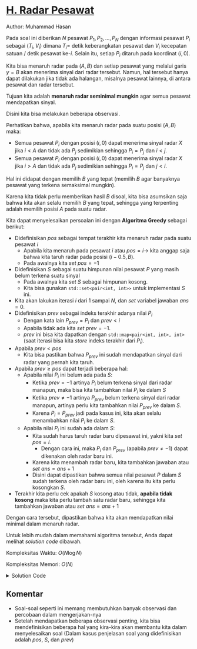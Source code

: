 # [H. Radar Pesawat](https://tlx.toki.id/courses/competitive/chapters/13/problems/H)

Author: Muhammad Hasan

Pada soal ini diberikan $N$ pesawat $P_1, P_2, \dots, P_N$ dengan informasi pesawat $P_i$ sebagai $(T_i, V_i)$ dimana 
$T_i=$ detik keberangkatan pesawat dan $V_i$ kecepatan satuan / detik pesawat ke-$i$. 
Selain itu, setiap $P_i$ ditaruh pada koordinat $(i, 0)$.

Kita bisa menaruh radar pada $(A, B)$ dan setiap pesawat yang melalui garis 
$y=B$ akan menerima sinyal dari radar tersebut. Namun, hal tersebut hanya dapat dilakukan jika tidak ada halangan, misalnya pesawat lainnya, di antara pesawat dan radar tersebut.

Tujuan kita adalah **menaruh radar seminimal mungkin** agar semua pesawat mendapatkan sinyal.

Disini kita bisa melakukan beberapa observasi.

Perhatikan bahwa, apabila kita menaruh radar pada suatu posisi $(A, B)$ maka:

- Semua pesawat $P_i$ dengan posisi $(i, 0)$ dapat menerima sinyal radar 
$X$ jika $i < A$ dan tidak ada $P_j$ sedimikian sehingga $P_i = P_j$ dan $i < j$.
- Semua pesawat $P_i$ dengan posisi $(i, 0)$ dapat menerima sinyal radar 
$X$ jika $i > A$ dan tidak ada $P_j$ sedimikian sehingga $P_i = P_j$ dan $j < i$.

Hal ini didapat dengan memilih $B$ yang tepat (memilih $B$ agar banyaknya pesawat yang terkena semaksimal mungkin).

Karena kita tidak perlu memberikan hasil $B$ disoal, kita bisa asumsikan saja bahwa kita akan selalu memilih $B$ yang tepat, sehingga yang terpenting adalah memilih posisi $A$ pada suatu radar.

Kita dapat menyelesaikan persoalan ini dengan **Algoritma Greedy** sebagai berikut:

- Didefinisikan $pos$ sebagai tempat terakhir kita menaruh radar pada suatu pesawat $i$
    - Apabila kita menaruh pada pesawat $i$ atau $pos=i \rightarrow$ kita anggap saja bahwa kita taruh radar pada posisi $(i - 0.5, B)$.
    - Pada awalnya kita *set* $pos=-1$ 
- Didefinisikan $S$ sebagai suatu himpunan nilai pesawat $P$ yang masih belum terkena suatu sinyal
    - Pada awalnya kita *set* $S$ sebagai himpunan kosong.
    - Kita bisa gunakan `std::set<pair<int, int>>` untuk implementasi $S$ ini.
- Kita akan lakukan iterasi $i$ dari $1$ sampai $N$, dan *set* variabel jawaban $ans=0$.
- Didefinisikan $prev$ sebagai indeks terakhir adanya nilai $P_i$
    - Dengan kata lain $P_{prev} = P_i$ dan $prev  < i$
    - Apabila tidak ada kita *set* $prev=-1$.
    - $prev$ ini bisa kita dapatkan dengan `std::map<pair<int, int>, int>` (saat iterasi bisa kita *store* indeks terakhir dari $P_i$).
- Apabila $prev < pos$
    - Kita bisa pastikan bahwa $P_{prev}$ ini sudah mendapatkan sinyal dari radar yang pernah kita taruh.
- Apabila $prev \geq pos$ dapat terjadi beberapa hal:
    - Apabila nilai $P_i$ ini belum ada pada $S$:
        - Ketika $prev=-1$ artinya $P_i$ belum terkena sinyal dari radar manapun, maka bisa kita tambahkan nilai $P_i$ ke dalam $S$
        - Ketika $prev\neq -1$ artinya $P_{prev}$ belum terkena sinyal dari radar manapun, artinya perlu kita tambahkan nilai $P_{prev}$ ke dalam $S$.
        - Karena $P_i=P_{prev}$ jadi pada kasus ini, kita akan selalu menambahkan nilai $P_i$ ke dalam $S$.
    - Apabila nilai $P_i$ ini sudah ada dalam $S$:
        - Kita sudah harus taruh radar baru dipesawat ini, yakni kita *set* $pos=i$.
            - Dengan cara ini, maka $P_i$ dan $P_{prev}$ (apabila $prev \neq -1$) dapat dikenakan oleh radar baru ini.
        - Karena kita menambah radar baru, kita tambahkan jawaban atau *set* $ans = ans + 1$
        - Disini dapat dipastikan bahwa semua nilai pesawat $P$ dalam $S$ sudah terkena oleh radar baru ini, oleh karena itu kita perlu kosongkan $S$.
- Terakhir kita perlu cek apakah $S$ kosong atau tidak, **apabila tidak kosong** maka kita perlu tambah satu radar baru, sehingga kita tambahkan jawaban atau *set* $ans = ans + 1$

Dengan cara tersebut, dipastikan bahwa kita akan mendapatkan nilai minimal dalam menaruh radar.

Untuk lebih mudah dalam memahami algoritma tersebut, Anda dapat melihat *solution code* dibawah.

Kompleksitas Waktu: $O(N \log N)$

Kompleksitas Memori: $O(N)$

<details>
  <summary>Solution Code</summary>

```c++
#include <bits/stdc++.h>

using namespace std;

int main() {
  ios_base::sync_with_stdio(0);
  cin.tie(0);
  cout.tie(0);

  int n;
  cin >> n;
  map<pair<int, int>, int> mp;
  set<pair<int, int>> st;
  int ans = 0;
  int pos = -1;
  for (int i = 0; i < n; i++) {
    int t, v;
    cin >> t >> v;
    pair<int, int> cur = make_pair(t, v);
    int prev = mp.count(cur) > 0 ? mp[cur] : -1;
    if (prev >= pos) {
      if (st.count(cur) > 0) {
        ++ans;
        pos = i;
        st.clear();
      } else {
        st.insert(cur);
      }
    }
    mp[cur] = i;
  }
  if (!st.empty()) {
    ++ans;
  }
  cout << ans << '\n';

  return 0;
}
```
</details>

## Komentar
- Soal-soal seperti ini memang membutuhkan banyak observasi dan percobaan dalam mengerjakan-nya
- Setelah mendapatkan beberapa observasi penting, kita bisa mendefinisikan beberapa hal yang kira-kira akan membantu kita dalam menyelesaikan soal (Dalam kasus penjelasan soal yang didefinisikan adalah $pos$, $S$, dan $prev$)